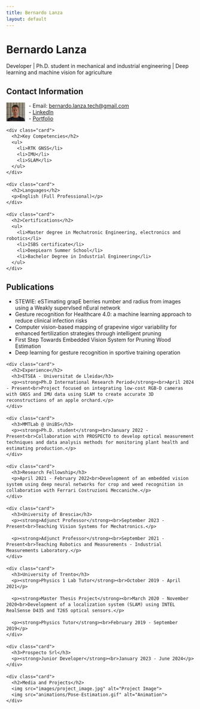 ```yaml
---
title: Bernardo Lanza
layout: default
---
```


# Bernardo Lanza

Developer | Ph.D. student in mechanical and industrial engineering | Deep learning and machine vision for agriculture

<div class="container">
  <div class="sidebar">
    <div class="card">
      <h2>Contact Information</h2>
      <p>
        <img src="images/photo1634809532 (1).jpeg" alt="Contact" style="width:50px; float:left; margin-right:10px;">
        - Email: <a href="mailto:bernardo.lanza.tech@gmail.com">bernardo.lanza.tech@gmail.com</a><br>
        - <a href="https://www.linkedin.com/in/bernardo-lanza-554064163">LinkedIn</a><br>
        - <a href="https://orcid.org/0009-0005-3561-754X">Portfolio</a>
      </p>
    </div>

    <div class="card">
      <h2>Key Competencies</h2>
      <ul>
        <li>RTK GNSS</li>
        <li>IMU</li>
        <li>SLAM</li>
      </ul>
    </div>

    <div class="card">
      <h2>Languages</h2>
      <p>English (Full Professional)</p>
    </div>

    <div class="card">
      <h2>Certifications</h2>
      <ul>
        <li>Master degree in Mechatronic Engineering, electronics and robotics</li>
        <li>ISBS certificate</li>
        <li>DeepLearn Summer School</li>
        <li>Bachelor Degree in Industrial Engineering</li>
      </ul>
    </div>
  </div>

  <div class="main-content">
    <div class="card">
      <h2>Publications</h2>
      <ul>
        <li>STEWIE: eSTimating grapE berries number and radius from images using a Weakly supervIsed nEural network</li>
        <li>Gesture recognition for Healthcare 4.0: a machine learning approach to reduce clinical infection risks</li>
        <li>Computer vision-based mapping of grapevine vigor variability for enhanced fertilization strategies through intelligent pruning</li>
        <li>First Step Towards Embedded Vision System for Pruning Wood Estimation</li>
        <li>Deep learning for gesture recognition in sportive training operation</li>
      </ul>
    </div>

    <div class="card">
      <h2>Experience</h2>
      <h3>ETSEA - Universitat de Lleida</h3>
      <p><strong>Ph.D International Research Period</strong><br>April 2024 - Present<br>Project focused on integrating low-cost RGB-D cameras with GNSS and IMU data using SLAM to create accurate 3D reconstructions of an apple orchard.</p>
    </div>

    <div class="card">
      <h3>MMTLab @ UniBS</h3>
      <p><strong>Ph.D. student</strong><br>January 2022 - Present<br>Collaboration with PROSPECTO to develop optical measurement techniques and data analysis methods for monitoring plant health and estimating production.</p>
    </div>

    <div class="card">
      <h3>Research Fellowship</h3>
      <p>April 2021 - February 2022<br>Development of an embedded vision system using deep neural networks for crop and weed recognition in collaboration with Ferrari Costruzioni Meccaniche.</p>
    </div>

    <div class="card">
      <h3>University of Brescia</h3>
      <p><strong>Adjunct Professor</strong><br>September 2023 - Present<br>Teaching Vision Systems for Mechatronics.</p>

      <p><strong>Adjunct Professor</strong><br>September 2021 - Present<br>Teaching Robotics and Measurements - Industrial Measurements Laboratory.</p>
    </div>

    <div class="card">
      <h3>University of Trento</h3>
      <p><strong>Physics 1 Lab Tutor</strong><br>October 2019 - April 2021</p>

      <p><strong>Master Thesis Project</strong><br>March 2020 - November 2020<br>Development of a localization system (SLAM) using INTEL RealSense D435 and T265 optical sensors.</p>

      <p><strong>Physics Tutor</strong><br>February 2019 - September 2019</p>
    </div>

    <div class="card">
      <h3>Prospecto Srl</h3>
      <p><strong>Junior Developer</strong><br>January 2023 - June 2024</p>
    </div>

    <div class="card">
      <h2>Media and Projects</h2>
      <img src="images/project_image.jpg" alt="Project Image">
      <img src="animations/Pose-Estimation.gif" alt="Animation">
    </div>
  </div>
</div>

